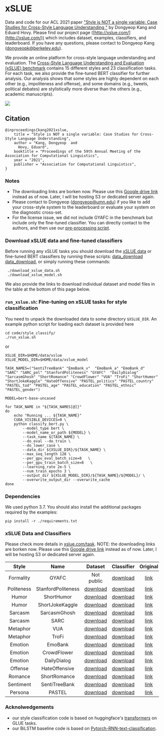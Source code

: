 # xSLUE
Data and code for our ACL 2021 paper ["Style is NOT a single variable: Case Studies for Cross-Style Language Understanding
"](https://arxiv.org/abs/1911.03663) by Dongyeop Kang and Eduard Hovy. Please find our project page ([http://xslue.com/](http://xslue.com/)) which includes dataset, examples, classifiers, and leaderboard. If you have any questions, please contact to Dongyeop Kang (dongyeopk@berkeley.edu).

We provide an online platform for cross-style language understanding and evaluation.
The [Cross-Style Language Understanding and Evaluation (xSLUE) benchmark](https://xslue.com/) contains 15 different styles and 23 classification tasks. For each task, we also provide the fine-tuned BERT classifier for further analysis. Our analysis shows that some styles are highly dependent on each other (e.g., impoliteness and offense), and some domains (e.g., tweets, political debates) are stylistically more diverse than the others (e.g., academic manuscripts).


![](correlation.png)

## Citation
    @inproceedings{kang2021xslue,
        title = "Style is NOT a single variable: Case Studies for Cross-Style Language Understanding",
        author = "Kang, Dongyeop  and
          Hovy, Eduard",
        booktitle = "Proceedings of the 59th Annual Meeting of the Association for Computational Linguistics",
        year = "2021",
        publisher = "Association for Computational Linguistics",
    }    

### Notes
- The downloading links are borken now. Please use this [Google drive link](https://drive.google.com/drive/folders/1JcpY638OBM6zQFuRXZU0IzqtXaueAHcZ?usp=sharing) instead as of now. Later, I will be hosting S3 or dedicated server again.
- Please contact to Dongyeop (dongyeop@umn.edu) if you like to add your cross-style system to the leaderboard or evaluate your system on the diagnostic cross-set.
- For the license issue, we did not include GYAFC in the benchmark but include only the fine-tuned classifier. You can directly contact to the authors, and then use our [pre-processing script](https://github.com/dykang/xslue/code/prepare/preprocess/convert_gyafc_to_slue.py).


### Download xSLUE data and fine-tuned classifiers
Before running any xSLUE tasks you should download the
[xSLUE data](https://xslue.com/task) or fine-tuned BERT classifiers by running these scripts: [data_download](https://github.com/dykang/xslue/code/download_xslue_data.sh)  [data_download](https://github.com/dykang/xslue/code/download_xslue_model.sh), or simply running these commands:
```shell
 ./download_xslue_data.sh
 ./download_xslue_model.sh
```
We also provide the links to download individual dataset and model files in the table at the bottom of this page below. 


### `run_xslue.sh`: Fine-tuning on xSLUE tasks for style classification
You need to unpack the downloaded data to some directory `$XSLUE_DIR`. An example python script for loading each dataset is provided here
```shell
cd code/style_classify/
./run_xslue.sh
```

or

```shell
XSLUE_DIR=$HOME/data/xslue
XSLUE_MODEL_DIR=$HOME/data/xslue_model

TASK_NAMES=("SentiTreeBank" "EmoBank_v"  "EmoBank_a" "EmoBank_d" "SARC" "SARC_pol" "StanfordPoliteness" "GYAFC"  "DailyDialog" "SarcasmGhosh" "ShortRomance" "CrowdFlower" "VUA" "TroFi" "ShortHumor" "ShortJokeKaggle" "HateOffensive" "PASTEL_politics" "PASTEL_country" "PASTEL_tod" "PASTEL_age" "PASTEL_education" "PASTEL_ethnic" "PASTEL_gender")

MODEL=bert-base-uncased

for TASK_NAME in "${TASK_NAMES[@]}"
do
    echo "Running ... ${TASK_NAME}"
    CUDA_VISIBLE_DEVICES=0 \
    python classify_bert.py \
        --model_type bert \
        --model_name_or_path ${MODEL} \
        --task_name ${TASK_NAME} \
        --do_eval --do_train \
        --do_lower_case \
        --data_dir ${XSLUE_DIR}/${TASK_NAME} \
        --max_seq_length 128 \
        --per_gpu_eval_batch_size=8   \
        --per_gpu_train_batch_size=8   \
        --learning_rate 2e-5 \
        --num_train_epochs 3 \
        --output_dir ${XSLUE_MODEL_DIR}/${TASK_NAME}/${MODEL}/ \
        --overwrite_output_dir --overwrite_cache
done
```


### Dependencies
We used python 3.7. You should also install the additional packages required by the examples:

```shell
pip install -r ./requirements.txt
```

### xSLUE Data and Classifiers
Please check more details in [xslue.com/task](http://xslue.com/task).
NOTE: the downloading links are borken now. Please use this [Google drive link](https://drive.google.com/drive/folders/1JcpY638OBM6zQFuRXZU0IzqtXaueAHcZ?usp=sharing) instead as of now. Later, I will be hosting S3 or dedicated server again.


| Style | Name |  Dataset | Classifier | Original |
| :---: | :---: | :---: | :---: | :---: |
| Formality | GYAFC | Not public  | [download](http://dongtae.lti.cs.cmu.edu/data/xslue_model_v0.1/GYAFC.zip) | [link](https://github.com/raosudha89/GYAFC-corpus) |
| Politeness | StanfordPoliteness | [download](http://dongtae.lti.cs.cmu.edu/data/xslue_v0.1/StanfordPoliteness.zip) | [download](http://dongtae.lti.cs.cmu.edu/data/xslue_model_v0.1/StanfordPoliteness.zip) | [link](https://www.cs.cornell.edu/~cristian/Politeness.html) |
|  Humor |  ShortHumor | [download](http://dongtae.lti.cs.cmu.edu/data/xslue_v0.1/ShortHumor.zip) | [download](http://dongtae.lti.cs.cmu.edu/data/xslue_model_v0.1/ShortHumor.zip) | [link](http://dongtae.lti.cs.cmu.edu:2828/github.com/CrowdTruth/Short-Text-Corpus-For-Humor-Detection) |
|  Humor |  ShortJokeKaggle | [download](http://dongtae.lti.cs.cmu.edu/data/xslue_v0.1/ShortJokeKaggle.zip) | [download](http://dongtae.lti.cs.cmu.edu/data/xslue_model_v0.1/ShortJokeKaggle.zip) | [link](https://github.com/amoudgl/short-jokes-dataset) |
|  Sarcasm | SarcasmGhosh  | [download](http://dongtae.lti.cs.cmu.edu/data/xslue_v0.1/SarcasmGhosh.zip) | [download](http://dongtae.lti.cs.cmu.edu/data/xslue_model_v0.1/SarcasmGhosh.zip) | [link](https://github.com/AniSkywalker/SarcasmDetection) |
| Sarcasm  |  SARC | [download](http://dongtae.lti.cs.cmu.edu/data/xslue_v0.1/SARC.zip) | [download](http://dongtae.lti.cs.cmu.edu/data/xslue_model_v0.1/SARC.zip) | [link](https://github.com/NLPrinceton/SARC) |
| Metaphor  |  VUA | [download](http://dongtae.lti.cs.cmu.edu/data/xslue_v0.1/VUA.zip) | [download](http://dongtae.lti.cs.cmu.edu/data/xslue_model_v0.1/VUA.zip) | [link](http://www.vismet.org/metcor/documentation/home.html) |
|  Metaphor | TroFi  | [download](http://dongtae.lti.cs.cmu.edu/data/xslue_v0.1/TroFi.zip) | [download](http://dongtae.lti.cs.cmu.edu/data/xslue_model_v0.1/TroFi.zip) | [link](http://natlang.cs.sfu.ca/software/trofi.html) |
|  Emotion |  EmoBank | [download](http://dongtae.lti.cs.cmu.edu/data/xslue_v0.1/EmoBank.zip) | [download](http://dongtae.lti.cs.cmu.edu/data/xslue_model_v0.1/EmoBank.zip) | [link](https://github.com/JULIELab/EmoBank) |
|  Emotion |  CrowdFlower | [download](http://dongtae.lti.cs.cmu.edu/data/xslue_v0.1/CrowdFlower.zip) | [download](http://dongtae.lti.cs.cmu.edu/data/xslue_model_v0.1/CrowdFlower.zip) | [link](https://data.world/crowdflower/sentiment-analysis-in-text) |
|  Emotion |  DailyDialog | [download](http://dongtae.lti.cs.cmu.edu/data/xslue_v0.1/DailyDialog.zip) | [download](http://dongtae.lti.cs.cmu.edu/data/xslue_model_v0.1/DailyDialog.zip) | [link](http://yanran.li/dailydialog.html) |
| Offense |  HateOffensive | [download](http://dongtae.lti.cs.cmu.edu/data/xslue_v0.1/HateOffensive.zip) | [download](http://dongtae.lti.cs.cmu.edu/data/xslue_model_v0.1/HateOffensive.zip) | [link](https://github.com/t-davidson/hate-speech-and-offensive-language) |
| Romance  | ShortRomance  | [download](http://dongtae.lti.cs.cmu.edu/data/xslue_v0.1/ShortRomance.zip) | [download](http://dongtae.lti.cs.cmu.edu/data/xslue_model_v0.1/ShortRomance.zip) | [link](https://github.com/dykang/xslue) |
| Sentiment  |  SentiTreeBank | [download](http://dongtae.lti.cs.cmu.edu/data/xslue_v0.1/SentiTreeBank.zip) | [download](http://dongtae.lti.cs.cmu.edu/data/xslue_model_v0.1/SentiTreeBank.zip) | [link](https://nlp.stanford.edu/sentiment/treebank.html) |
| Persona  |  PASTEL | [download](http://dongtae.lti.cs.cmu.edu/data/xslue_v0.1/PASTEL.zip) | [download](http://dongtae.lti.cs.cmu.edu/data/xslue_model_v0.1/PASTEL.zip) | [link](https://github.com/dykang/PASTEL) |


### Acknolwedgements
 - our style classification code is based on huggingface's [transformers](https://github.com/huggingface/transformers) on GLUE tasks.
 - our BiLSTM baseline code is based on [Pytorch-RNN-text-classification](https://github.com/keishinkickback/Pytorch-RNN-text-classification).


